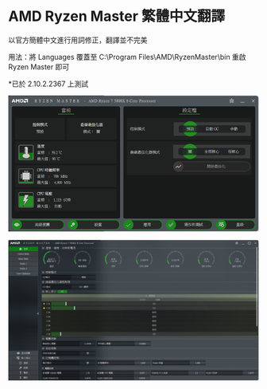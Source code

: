 # AMD Ryzen Master 繁體中文翻譯

以官方簡體中文進行用詞修正，翻譯並不完美

用法：將 Languages 覆蓋至 C:\Program Files\AMD\RyzenMaster\bin 重啟 Ryzen Master 即可

*已於 2.10.2.2367 上測試

[![](https://raw.githubusercontent.com/raylee930/AMD-Ryzen-Master-Chinese-Traditional/main/Screenshots/basic-view.png)](https://raw.githubusercontent.com/raylee930/AMD-Ryzen-Master-Chinese-Traditional/main/Screenshots/basic-view.png)

[![](https://raw.githubusercontent.com/raylee930/AMD-Ryzen-Master-Chinese-Traditional/main/Screenshots/advanced-view.png)](https://raw.githubusercontent.com/raylee930/AMD-Ryzen-Master-Chinese-Traditional/main/Screenshots/advanced-view.png)